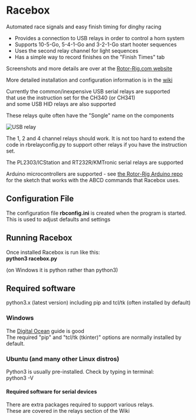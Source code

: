 # Racebox
Automated race signals and easy finish timing for dinghy racing

* Provides a connection to USB relays in order to control a horn system
* Supports 10-5-Go, 5-4-1-Go and 3-2-1-Go start hooter sequences
* Uses the second relay channel for light sequences
* Has a simple way to record finishes on the "Finish Times" tab

Screenshots and more details are over at the [Rotor-Rig.com website](https://www.rotor-rig.com/racebox)

More detailed installation and configuration information is in the [wiki](https://github.com/rotor-rig/racebox/wiki)

Currently the common/inexpensive USB serial relays are supported\
that use the instruction set for the CH340 (or CH341)\
and some USB HID relays are also supported

These relays quite often have the "Songle" name on the components

![USB relay](https://github.com/Ian-Rotor-Rig/racebox/assets/90469594/fbae9351-5044-4e16-924e-9634cf990999)

The 1, 2 and 4 channel relays should work. It is not too hard to extend the\
code in rbrelayconfig.py to support other relays if you have the instruction set.

The PL2303/ICStation and RT232R/KMTronic serial relays are supported

Arduino microcontrollers are supported - see [the Rotor-Rig Arduino repo](https://github.com/rotor-rig/arduino/tree/main/serial/relay-serial.cpp)\
for the sketch that works with the ABCD commands that Racebox uses.

## Configuration File
The configuration file **rbconfig.ini** is created when the program is started.\
This is used to adjust defaults and settings

## Running Racebox
Once installed Racebox is run like this:\
**python3 racebox.py**

(on Windows it is python rather than python3)

## Required software
python3.x (latest version) including pip and tcl/tk (often installed by default)

### Windows
The [Digital Ocean](https://www.digitalocean.com/community/tutorials/install-python-windows-10) guide is good\
The required "pip" and "tcl/tk (tkinter)" options are normally installed by default.

### Ubuntu (and many other Linux distros)
Python3 is usually pre-installed. Check by typing in terminal:\
python3 -V

#### Required software for serial devices
There are extra packages required to support various relays.\
These are covered in the relays section of the Wiki
